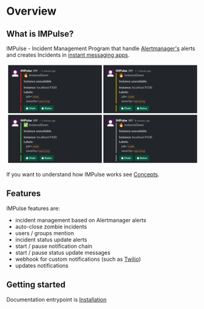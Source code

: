 # Overview

## What is IMPulse?

IMPulse - Incident Management Program that handle [Alertmanager's](https://prometheus.io/docs/alerting/latest/alertmanager/) alerts and creates Incidents in [instant messaging apps](apps.md).

![None](media/slack_tile.png)

If you want to understand how IMPulse works see [Concepts](concepts.md).

## Features

IMPulse features are:

- incident management based on Alertmanager alerts
- auto-close zombie incidents
- users / groups mention
- incident status update alerts
- start / pause notification chain
- start / pause status update messages
- webhook for custom notifications (such as [Twilio](https://twilio.com))
- updates notifications

## Getting started

Documentation entrypoint is [Installation](installation.md)
